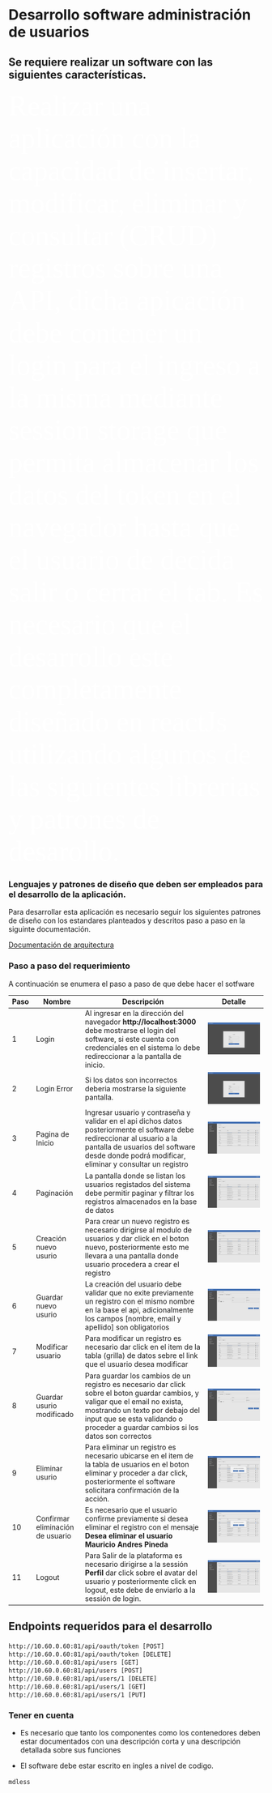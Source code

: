# Desarrollo software administración de usuarios



## Se requiere realizar un software con las siguientes características.
<span style="color:#fff; font-family: 'Bebas Neue'; font-size: 4em;">Realizar una aplicación con la capacidad de insertar, modificar, eliminar
y consultar (CRUD) registros sobre una API, dicha apicación debe contener un login para el ingreso a la misma mediante session storage
que permita almacenar los datos del token en el navegador hasta que el usuario de decida salir o cerrar el tab.  Es necesario que el desarrollo
este completamente diseñado en reactJs utilizando
algunos de las siguientes librerias y patrones de desarollo.</span>


### Lenguajes y patrones de diseño que deben ser empleados para el desarrollo de la aplicación.
Para desarrollar esta aplicación es necesario seguir los siguientes patrones de
diseño con los estandares planteados y descritos paso a paso en la siguinte
documentación.


[Documentación de arquitectura](./microvoz/front_blank)



### Paso a paso del requerimiento

A continuación se enumera el paso a paso de que debe hacer el sotfware


| Paso| Nombre      | Descripción |   Detalle  	  |
| --- |-------------|-------------|:-------------:|
| 1 | Login | Al ingresar en la dirección del navegador **http://localhost:3000** debe mostrarse el login del software, si este cuenta con credenciales en el sistema lo debe redireccionar a la pantalla de inicio. |	![Example](./images/login.png)	|
| 2 | Login Error |Si los datos son incorrectos deberia mostrarse la siguiente pantalla. | ![Example](./images/login-error.png)	|
| 3 | Pagina de Inicio |Ingresar usuario y contraseña y validar en el api dichos datos posteriormente el software debe redireccionar al usuario a la pantalla de usuarios del software desde donde podrá modificar, eliminar y consultar un registro  |	![Example](./images/home.png) |
| 4 | Paginación | La pantalla donde se listan los usuarios registados del sistema debe permitir paginar y filtrar los registros almacenados en la base de datos | ![Example](./images/pagination.png)	|
| 5 | Creación nuevo usurio | Para crear un nuevo registro es necesario dirigirse al modulo de usuarios y dar click en el boton nuevo, posteriormente esto me llevara a una pantalla donde usuario procedera a crear el registro | ![Example](./images/new.png)	|
| 6 | Guardar nuevo usurio | La creación del usuario debe validar que no exite previamente un registro con el mismo nombre en la base el api, adicionalmente los campos [nombre, email y apellido] son obligatorios | ![Example](./images/save-new.png)	|
| 7 | Modificar usuario | Para modificar un registro es necesario dar click en el item de la tabla (grilla) de datos sebre el link que el usuario desea modificar | ![Example](./images/alter.png)	|
| 8 | Guardar usurio modificado | Para guardar los cambios de un registro es necesario dar click sobre el boton guardar cambios, y valigar que el email no exista, mostrando un texto por debajo del input que se esta validando o proceder a guardar cambios si los datos son correctos | ![Example](./images/save-alter.png)	|
| 9 | Eliminar usurio | Para eliminar un registro es necesario ubicarse en el item de la tabla de usuarios en el boton eliminar y proceder a dar click, posteriormente el software solicitara confirmación de la acción. | ![Example](./images/delete.png)	|
| 10 | Confirmar eliminación de usuario | Es necesario que el usuario confirme previamente si desea eliminar el registro con el mensaje **Desea eliminar el usuario Mauricio Andres Pineda** | ![Example](./images/confirn-delete.png)	|
| 11 | Logout | Para Salir de la plataforma es necesario dirigirse a la sessión **Perfil** dar click sobre el avatar del usuario y posteriormente click en logout, este debe de enviarlo a la sessión de login. | ![Example](./images/home.png)	|


## Endpoints requeridos para el desarrollo

```
http://10.60.0.60:81/api/oauth/token [POST]
http://10.60.0.60:81/api/oauth/token [DELETE]
http://10.60.0.60:81/api/users [GET]
http://10.60.0.60:81/api/users [POST]
http://10.60.0.60:81/api/users/1 [DELETE]
http://10.60.0.60:81/api/users/1 [GET]
http://10.60.0.60:81/api/users/1 [PUT]

```


### Tener en cuenta

- Es necesario que tanto los componentes como los contenedores deben estar
  documentados con una descripción corta y una descripción detallada sobre sus
  funciones

- El software debe estar escrito en ingles a nivel de codigo.








`mdless`

